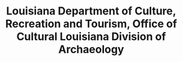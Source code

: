 ---
layout: repo
title: "Louisiana Department of Culture, Recreation and Tourism, Office of Cultural Louisiana Division of Archaeology"
id: 24806
permalink: repos/24806/
---